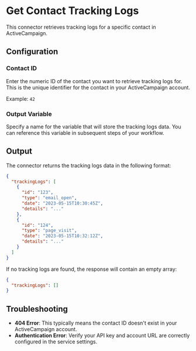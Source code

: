 # Get Contact Tracking Logs

This connector retrieves tracking logs for a specific contact in ActiveCampaign.

## Configuration

### Contact ID
Enter the numeric ID of the contact you want to retrieve tracking logs for. This is the unique identifier for the contact in your ActiveCampaign account.

Example: `42`

### Output Variable
Specify a name for the variable that will store the tracking logs data. You can reference this variable in subsequent steps of your workflow.

## Output

The connector returns the tracking logs data in the following format:

```json
{
  "trackingLogs": [
    {
      "id": "123",
      "type": "email_open",
      "date": "2023-05-15T10:30:45Z",
      "details": "..."
    },
    {
      "id": "124",
      "type": "page_visit",
      "date": "2023-05-15T10:32:12Z",
      "details": "..."
    }
  ]
}
```

If no tracking logs are found, the response will contain an empty array:

```json
{
  "trackingLogs": []
}
```

## Troubleshooting

- **404 Error**: This typically means the contact ID doesn't exist in your ActiveCampaign account.
- **Authentication Error**: Verify your API key and account URL are correctly configured in the service settings.